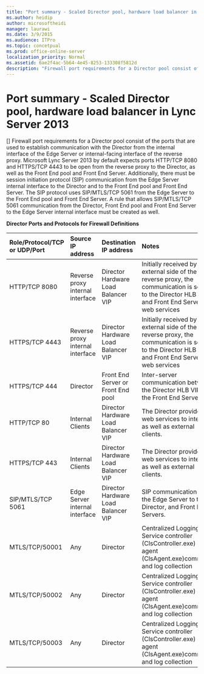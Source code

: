 ```yaml
---
title: "Port summary - Scaled Director pool, hardware load balancer in Lync Server 2013"
ms.author: heidip
author: microsoftheidi
manager: laurawi
ms.date: 3/9/2015
ms.audience: ITPro
ms.topic: concetpual
ms.prod: office-online-server
localization_priority: Normal
ms.assetid: 6ae2f4ac-5b64-4e45-8253-133308f5812d
description: "Firewall port requirements for a Director pool consist of the ports that are used to establish communication with the Director from the internal interface of the Edge Server or internal-facing interface of the reverse proxy. Microsoft Lync Server 2013 by default expects ports HTTP/TCP 8080 and HTTPS/TCP 4443 to be open from the reverse proxy to the Director, as well as the Front End pool and Front End Server. Additionally, there must be session initiation protocol (SIP) communication from the Edge Server internal interface to the Director and to the Front End pool and Front End Server. The SIP protocol uses SIP/MTLS/TCP 5061 from the Edge Server to the Front End pool and Front End Server. A rule that allows SIP/MTLS/TCP 5061 communication from the Director, Front End pool and Front End Server to the Edge Server internal interface must be created as well."
---
```


# Port summary - Scaled Director pool, hardware load balancer in Lync Server 2013
[]
Firewall port requirements for a Director pool consist of the ports that are used to establish communication with the Director from the internal interface of the Edge Server or internal-facing interface of the reverse proxy. Microsoft Lync Server 2013 by default expects ports HTTP/TCP 8080 and HTTPS/TCP 4443 to be open from the reverse proxy to the Director, as well as the Front End pool and Front End Server. Additionally, there must be session initiation protocol (SIP) communication from the Edge Server internal interface to the Director and to the Front End pool and Front End Server. The SIP protocol uses SIP/MTLS/TCP 5061 from the Edge Server to the Front End pool and Front End Server. A rule that allows SIP/MTLS/TCP 5061 communication from the Director, Front End pool and Front End Server to the Edge Server internal interface must be created as well.
  
**Director Ports and Protocols for Firewall Definitions**

|**Role/Protocol/TCP or UDP/Port**|**Source IP address**|**Destination IP address**|**Notes**|
|:-----|:-----|:-----|:-----|
|HTTP/TCP 8080  <br/> |Reverse proxy internal interface  <br/> |Director Hardware Load Balancer VIP  <br/> |Initially received by the external side of the reverse proxy, the communication is sent on to the Director HLB VIP and Front End Servers web services  <br/> |
|HTTPS/TCP 4443  <br/> |Reverse proxy internal interface  <br/> |Director Hardware Load Balancer VIP  <br/> |Initially received by the external side of the reverse proxy, the communication is sent on to the Director HLB VIP and Front End Servers web services  <br/> |
|HTTPS/TCP 444  <br/> |Director  <br/> |Front End Server or Front End pool  <br/> |Inter-server communication between the Director HLB VIP and the Front End Servers  <br/> |
|HTTP/TCP 80  <br/> |Internal Clients  <br/> |Director Hardware Load Balancer VIP  <br/> |The Director provides web services to internal as well as external clients.  <br/> |
|HTTPS/TCP 443  <br/> |Internal Clients  <br/> |Director Hardware Load Balancer VIP  <br/> |The Director provides web services to internal as well as external clients.  <br/> |
|SIP/MTLS/TCP 5061  <br/> |Edge Server internal interface  <br/> |Director Hardware Load Balancer VIP  <br/> |SIP communication from the Edge Server to the Director, and Front End Servers.  <br/> |
|MTLS/TCP/50001  <br/> |Any  <br/> |Director  <br/> |Centralized Logging Service controller (ClsController.exe) or agent (ClsAgent.exe)commands and log collection  <br/> |
|MTLS/TCP/50002  <br/> |Any  <br/> |Director  <br/> |Centralized Logging Service controller (ClsController.exe) or agent (ClsAgent.exe)commands and log collection  <br/> |
|MTLS/TCP/50003  <br/> |Any  <br/> |Director  <br/> |Centralized Logging Service controller (ClsController.exe) or agent (ClsAgent.exe)commands and log collection  <br/> |
   

